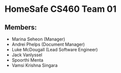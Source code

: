# HomeSafe CS460 Team 01
## Members:
- Marina Seheon (Manager)
- Andrei Phelps (Document Manager)
- Luke McDougall (Lead Software Engineer)
- Jack Vanlyssel
- Spoorthi Menta
- Vamsi Krishna Singara

